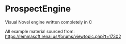 # ProspectEngine
Visual Novel engine written completely in C


All example material sourced from: https://lemmasoft.renai.us/forums/viewtopic.php?t=17302
